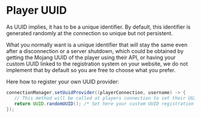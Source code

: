 # Player UUID

As UUID implies, it has to be a unique identifier. By default, this identifier is generated randomly at the connection so unique but not persistent.

What you normally want is a unique identifier that will stay the same even after a disconnection or a server shutdown, which could be obtained by getting the Mojang UUID of the player using their API, or having your custom UUID linked to the registration system on your website, we do not implement that by default so you are free to choose what you prefer.

Here how to register your own UUID provider:

```java
connectionManager.setUuidProvider((playerConnection, username) -> {
   // This method will be called at players connection to set their UUID
   return UUID.randomUUID(); /* Set here your custom UUID registration system */
});
```

